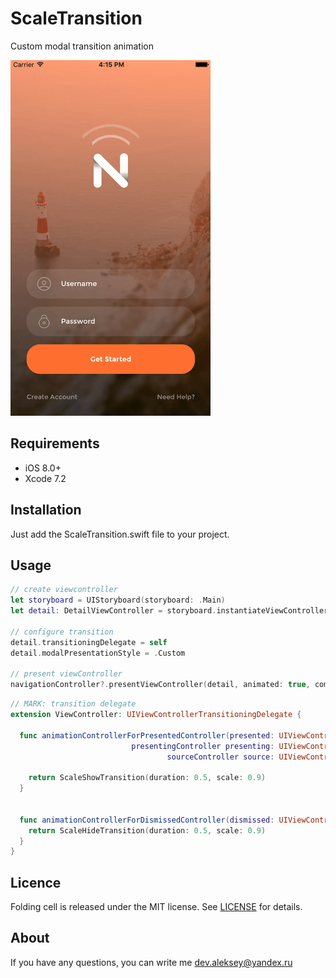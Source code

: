 # ScaleTransition

Custom modal transition animation

![Animation](Source/ScaleTransition.gif)

## Requirements

- iOS 8.0+
- Xcode 7.2

## Installation

Just add the ScaleTransition.swift file to your project.

## Usage


``` swift
// create viewcontroller
let storyboard = UIStoryboard(storyboard: .Main)
let detail: DetailViewController = storyboard.instantiateViewController()
    
// configure transition    
detail.transitioningDelegate = self
detail.modalPresentationStyle = .Custom

// present viewController    
navigationController?.presentViewController(detail, animated: true, completion: nil)
```

``` swift
// MARK: transition delegate
extension ViewController: UIViewControllerTransitioningDelegate {
  
  func animationControllerForPresentedController(presented: UIViewController,
                           presentingController presenting: UIViewController,
                                   sourceController source: UIViewController) -> UIViewControllerAnimatedTransitioning? {
                                    
    return ScaleShowTransition(duration: 0.5, scale: 0.9)
  }

  
  func animationControllerForDismissedController(dismissed: UIViewController) -> UIViewControllerAnimatedTransitioning? {
    return ScaleHideTransition(duration: 0.5, scale: 0.9)
  }
}
```

## Licence

Folding cell is released under the MIT license.
See [LICENSE](./LICENSE) for details.

## About

If you have any questions, you can write me dev.aleksey@yandex.ru
